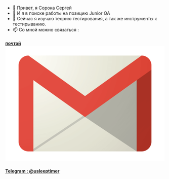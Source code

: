 - 👋 Привет, я Сорока Сергей      
- 👀 И я в поиске работы на позицию Junior QA
- 🌱 Сейчас я изучаю теорию тестирования, а так же инструменты к тестирыванию. 
- 📫 Со мной можно связаться :
#### <a href="mailto:doppelganger444@gmail.com?subject=Тестирование">почтой</a> <img src="https://github.com/Subuwuw/Subuwuw/blob/main/gmail-1.png">
#### <a href="https://t.me/usleeptimer">Telegram : @usleeptimer</a>
<!---

--->
